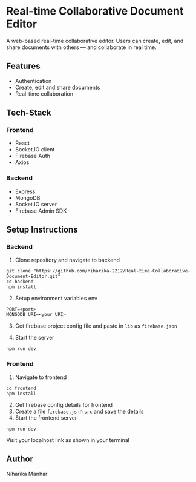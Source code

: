 # Real-time Collaborative Document Editor
A web-based real-time collaborative editor. Users can create, edit, and share documents with others — and collaborate in real time.

## Features
- Authentication
- Create, edit and share documents
- Real-time collaboration

## Tech-Stack
### Frontend
- React
- Socket.IO client
- Firebase Auth
- Axios

### Backend
- Express
- MongoDB
- Socket.IO server
- Firebase Admin SDK

## Setup Instructions
### Backend
1. Clone repository and navigate to backend
```
git clone "https://github.com/niharika-2212/Real-time-Collaborative-Document-Editor.git"
cd backend
npm install
```
2. Setup environment variables env
```
PORT=<port>
MONGODB_URI=<your URI>
```

3. Get firebase project config file and paste in `lib` as `firebase.json`

4. Start the server
```
npm run dev
```
### Frontend
1. Navigate to frontend
```
cd frontend
npm install
```

2. Get firebase config details for frontend
3. Create a file `firebase.js` in `src` and save the details
4. Start the frontend server
```
npm run dev
```
Visit your localhost link as shown in your terminal

## Author
Niharika Manhar

